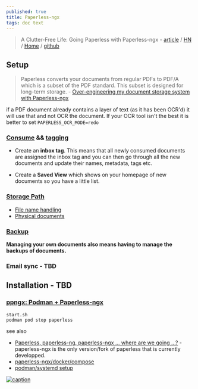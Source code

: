 ```yaml
---
published: true
title: Paperless-ngx
tags: doc text
---
```

> A Clutter-Free Life: Going Paperless with Paperless-ngx - [article](https://nerdyarticles.com/a-clutter-free-life-with-paperless-ngx/) / [HN](https://news.ycombinator.com/item?id=37800951) / [Home](https://docs.paperless-ngx.com/) / [github](https://github.com/paperless-ngx/paperless-ngx)

## Setup

> Paperless converts your documents from regular PDFs to PDF/A which is a subset of the PDF standard. This subset is designed for long-term storage. - [Over-engineering my document storage system with Paperless-ngx](https://skerritt.blog/how-i-store-physical-documents/)

if a PDF document already contains a layer of text (as it has been OCR'd) it will use that and not OCR the document. If your OCR tool isn't the best it is better to set `PAPERLESS_OCR_MODE=redo`

### [Consume](https://docs.paperless-ngx.com/usage/#usage-recommended-workflow) && [tagging](https://skerritt.blog/how-i-store-physical-documents/#tagging)

- Create an **inbox tag**. This means that all newly consumed documents are assigned the inbox tag and you can then go through all the new documents and update their names, metadata, tags etc.

- Create a **Saved View** which shows on your homepage of new documents so you have a little list.

### [Storage Path](https://docs.paperless-ngx.com/advanced_usage/#storage-paths)

- [File name handling](https://docs.paperless-ngx.com/advanced_usage/#file-name-handling)
- [Physical documents](https://skerritt.blog/how-i-store-physical-documents/#physical-documents)

### [Backup](https://skerritt.blog/how-i-store-physical-documents/#backups)

**Managing your own documents also means having to manage the backups of documents.**


### Email sync - TBD 

## Installation - TBD

### [ppngx: Podman + Paperless-ngx](https://github.com/jdoss/ppngx)

`start.sh`  
`podman pod stop paperless` 

see also
- [Paperless, paperless-ng, paperless-ngx ... where are we going ...?](https://www.reddit.com/r/selfhosted/comments/100gm61/paperless_paperlessng_paperlessngx_where_are_we/) - paperless-ngx is the only version/fork of paperless that is currently developped.
- [paperless-ngx/docker/compose](https://github.com/paperless-ngx/paperless-ngx/blob/main/docker/compose/docker-compose.sqlite.yml)
- [podman/systemd setup](https://www.reddit.com/r/selfhosted/comments/16z8c9y/comment/k3esxcv/?utm_source=share&utm_medium=web2x&context=3)

[![caption](https://docs.paperless-ngx.com/assets/screenshots/documents-smallcards.png#only-light)](https://docs.paperless-ngx.com)

